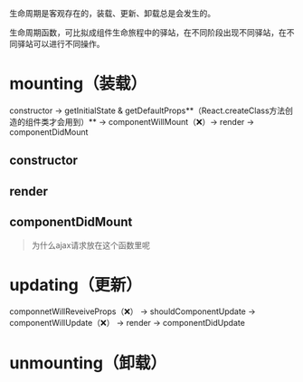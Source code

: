 生命周期是客观存在的，装载、更新、卸载总是会发生的。

生命周期函数，可比拟成组件生命旅程中的驿站，在不同阶段出现不同驿站，在不同驿站可以进行不同操作。



# mounting（装载）

constructor → getInitialState & getDefaultProps**（React.createClass方法创造的组件类才会用到）**  → componentWillMount（❌）→ render → componentDidMount



## constructor



## render



## componentDidMount

> 为什么ajax请求放在这个函数里呢



# updating（更新）

componnetWillReveiveProps（❌） → shouldComponentUpdate → componentWillUpdate（❌） → render → componentDidUpdate



# unmounting（卸载）

